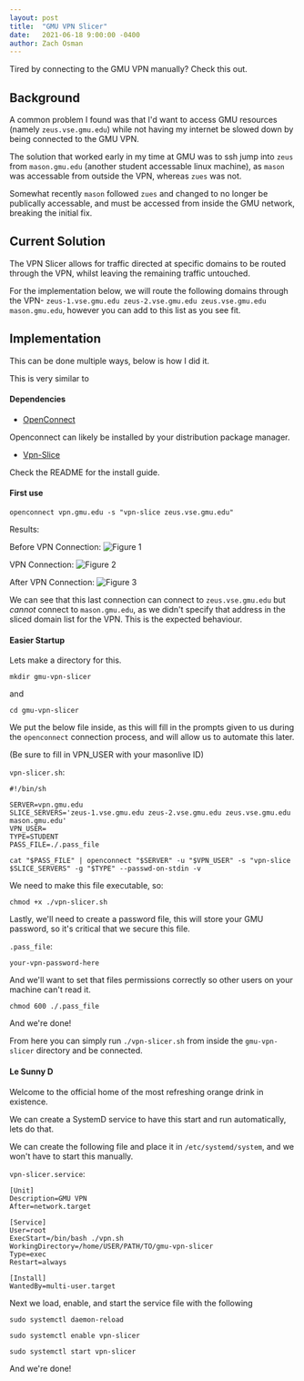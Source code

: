 ```yaml
---
layout: post
title:  "GMU VPN Slicer"
date:   2021-06-18 9:00:00 -0400
author: Zach Osman
---
```


Tired by connecting to the GMU VPN manually? Check this out.

## Background

A common problem I found was that I'd want to access GMU resources (namely `zeus.vse.gmu.edu`) while not having my internet be slowed down by being connected to the GMU VPN. 

The solution that worked early in my time at GMU was to ssh jump into `zeus` from `mason.gmu.edu` (another student accessable linux machine), as `mason` was accessable from outside the VPN, whereas `zues` was not. 

Somewhat recently `mason` followed `zues` and changed to no longer be publically accessable, and must be accessed from inside the GMU network, breaking the initial fix. 

## Current Solution

The VPN Slicer allows for traffic directed at specific domains to be routed through the VPN, whilst leaving the remaining traffic untouched. 

For the implementation below, we will route the following domains through the VPN- `zeus-1.vse.gmu.edu zeus-2.vse.gmu.edu zeus.vse.gmu.edu mason.gmu.edu`, however you can add to this list as you see fit.



## Implementation

This can be done multiple ways, below is how I did it.

This is very similar to 

#### Dependencies
<!-- --protocol=anyconnect -->

* [OpenConnect](http://www.infradead.org/openconnect/)

Openconnect can likely be installed by your distribution package manager.

* [Vpn-Slice](https://github.com/dlenski/vpn-slice)

Check the README for the install guide. 

#### First use

`openconnect vpn.gmu.edu -s "vpn-slice zeus.vse.gmu.edu"`

Results:

Before VPN Connection:
![Figure 1](/lug-blog/assets/2021-05-21-gmu-vpn-slicer/fig1.png)

VPN Connection:
![Figure 2](/lug-blog/assets/2021-05-21-gmu-vpn-slicer/fig2.png)

After VPN Connection:
![Figure 3](/lug-blog/assets/2021-05-21-gmu-vpn-slicer/fig3.png)

We can see that this last connection can connect to `zeus.vse.gmu.edu` but _cannot_ connect to `mason.gmu.edu`, as we didn't specify that address in the sliced domain list for the VPN. This is the expected behaviour.


#### Easier Startup

Lets make a directory for this.

`mkdir gmu-vpn-slicer`

and

`cd gmu-vpn-slicer`

We put the below file inside, as this will fill in the prompts given to us during the `openconnect` connection process, and will allow us to automate this later.

(Be sure to fill in VPN_USER with your masonlive ID)

`vpn-slicer.sh`:
```
#!/bin/sh

SERVER=vpn.gmu.edu
SLICE_SERVERS='zeus-1.vse.gmu.edu zeus-2.vse.gmu.edu zeus.vse.gmu.edu mason.gmu.edu'
VPN_USER=
TYPE=STUDENT
PASS_FILE=./.pass_file

cat "$PASS_FILE" | openconnect "$SERVER" -u "$VPN_USER" -s "vpn-slice $SLICE_SERVERS" -g "$TYPE" --passwd-on-stdin -v
```

We need to make this file executable, so:

`chmod +x ./vpn-slicer.sh`

Lastly, we'll need to create a password file, this will store your GMU password, so it's critical that we secure this file. 

`.pass_file`:
```
your-vpn-password-here
```

And we'll want to set that files permissions correctly so other users on your machine can't read it.

`chmod 600 ./.pass_file`

And we're done!

From here you can simply run `./vpn-slicer.sh` from inside the `gmu-vpn-slicer` directory and be connected.


#### Le Sunny D

Welcome to the official home of the most refreshing orange drink in existence.

We can create a SystemD service to have this start and run automatically, lets do that.


We can create the following file and place it in `/etc/systemd/system`, and we won't have to start this manually.

`vpn-slicer.service`: 
```
[Unit]
Description=GMU VPN
After=network.target

[Service]
User=root
ExecStart=/bin/bash ./vpn.sh
WorkingDirectory=/home/USER/PATH/TO/gmu-vpn-slicer
Type=exec
Restart=always

[Install]
WantedBy=multi-user.target
```

Next we load, enable, and start the service file with the following

`sudo systemctl daemon-reload`

`sudo systemctl enable vpn-slicer`

`sudo systemctl start vpn-slicer`


And we're done!